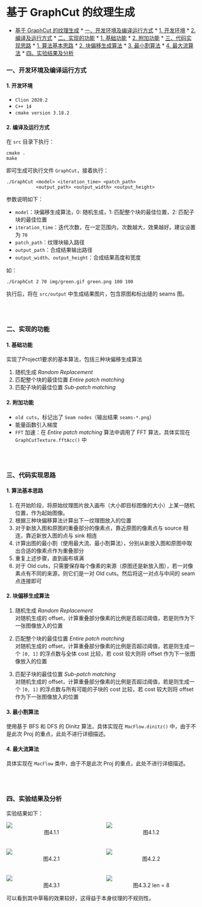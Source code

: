 # 基于 GraphCut 的纹理生成

* [基于 GraphCut 的纹理生成](./README.md#基于-graphcut-的纹理生成)
         * [一、开发环境及编译运行方式](./README.md#一开发环境及编译运行方式)
            * [1. 开发环境](./README.md#1-开发环境)
            * [2. 编译及运行方式](./README.md#2-编译及运行方式)
         * [二、实现的功能](./README.md#二实现的功能)
            * [1. 基础功能](./README.md#1-基础功能)
            * [2. 附加功能](./README.md#2-附加功能)
         * [三、代码实现思路](./README.md#三代码实现思路)
            * [1. 算法基本思路](./README.md#1-算法基本思路)
            * [2. 块偏移生成算法](./README.md#2-块偏移生成算法)
            * [3. 最小割算法](./README.md#3-最小割算法)
            * [4. 最大流算法](./README.md#4-最大流算法)
         * [四、实验结果及分析](./README.md#四实验结果及分析)

### 一、开发环境及编译运行方式
#### 1. 开发环境
- `Clion 2020.2`
- `C++ 14`
- `cmake version 3.18.2`

#### 2. 编译及运行方式
在 `src` 目录下执行：
``` shell
cmake .
make
```
即可生成可执行文件 `GraphCut`，接着执行：
```
./GraphCut <model> <iteration_time> <patch_path> 
           <output_path> <output_width> <output_height>
```
参数说明如下：  
- `model`：块偏移生成算法，0: 随机生成，1: 匹配整个块的最佳位置，2: 匹配子块的最佳位置
- `iteration_time`：迭代次数，在一定范围内，次数越大，效果越好。建议设置为 `70`
- `patch_path`：纹理块输入路径
- `output_path`：合成结果输出路径
- `output_width`、`output_height`：合成结果高度和宽度

如：
```
./GraphCut 2 70 img/green.gif green.png 100 100
```

执行后，将在 `src/output` 中生成结果图片，包含原图和标出缝的 seams 图。

</br>
</br>

### 二、实现的功能
#### 1. 基础功能
实现了Project1要求的基本算法，包括三种块偏移生成算法
1. 随机生成 *Random Replacement*
2. 匹配整个块的最佳位置 *Entire patch matching*
3. 匹配子块的最佳位置 *Sub-patch matching*

#### 2. 附加功能
- `old cuts`，标记出了 `Seam nodes`（输出结果 `seams-*.png`）
- 能量函数引入梯度
- `FFT` 加速：在 *Entire patch matching* 算法中调用了 FFT 算法，具体实现在 `GraphCutTexture.fftAcc()` 中

</br>
</br>

### 三、代码实现思路
#### 1. 算法基本思路
1. 在开始阶段，将原始纹理图片放入画布（大小即目标图像的大小）上某一随机位置，作为起始图像。
2. 根据三种块偏移算法计算出下一纹理图放入的位置 
3. 对于新放入图和原图的重叠部分的像素点，靠近原图的像素点与 source 相连，靠近新放入图的点与 sink 相连
4. 计算出图的最小割（使用最大流、最小割算法），分别从新放入图和原图中取出合适的像素点作为重叠部分
5. 重复上述步骤，直到画布填满
6. 对于 Old cuts，只需要保存每个像素的来源（原图还是新放入图），若一对像素点有不同的来源，则它们是一对 Old cuts。然后将这一对点与中间的 seam 点连接即可

#### 2. 块偏移生成算法
1. 随机生成 *Random Replacement*  
   对随机生成的 offset，计算重叠部分像素的比例是否超过阈值，若是则作为下一张图像放入的位置

2. 匹配整个块的最佳位置 *Entire patch matching*  
    对随机生成的 offset，计算重叠部分像素的比例是否超过阈值，若是则生成一个 `[0, 1]` 的浮点数与全体 cost 比较，若 cost 较大则将 offset 作为下一张图像放入的位置

3. 匹配子块的最佳位置 *Sub-patch matching*  
   对随机生成的 offset，计算重叠部分像素的比例是否超过阈值，若是则生成一个 `[0, 1]` 的浮点数与所有可能的子块的 cost 比较，若 cost 较大则将 offset 作为下一张图像放入的位置

#### 3. 最小割算法
使用基于 BFS 和 DFS 的 Dinitz 算法，具体实现在 `MacFlow.dinitz()` 中，由于不是此次 Proj 的重点，此处不进行详细描述。

#### 4. 最大流算法
具体实现在 `MacFlow` 类中，由于不是此次 Proj 的重点，此处不进行详细描述。

</br>
</br>

### 四、实验结果及分析
实验结果如下：

<div style="display: flex;">
    <div style="width: 100%;">
        <img src="1.png">
        <div style="text-align: center;">图4.1.1</div>
    </div>
    <div style="width: 100%; margin-left:5%;">
        <img src="o1.png">
        <div style="text-align: center;">图4.1.2</div>
    </div>
</div> 

</br>
</br>
<div style="display: flex;">
    <div style="width: 100%;">
        <img src="2.png">
        <div style="text-align: center;">图4.2.1</div>
    </div>
    <div style="width: 100%; margin-left:5%;">
        <img src="o2.png">
        <div style="text-align: center;">图4.2.2</div>
    </div>
</div> 
</br>
</br>

<div style="display: flex;">
    <div style="width: 100%;">
        <img src="3.png">
        <div style="text-align: center;">图4.3.1</div>
    </div>
    <div style="width: 100%; margin-left:5%;">
        <img src="o3.png">
        <div style="text-align: center;">图4.3.2 len = 8</div>
    </div>
</div> 

可以看到其中草莓的效果较好，这得益于本身纹理的不规则性。
